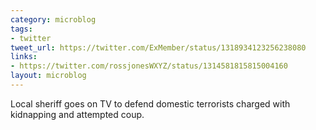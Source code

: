 ```yaml
---
category: microblog
tags:
- twitter
tweet_url: https://twitter.com/ExMember/status/1318934123256238080
links:
- https://twitter.com/rossjonesWXYZ/status/1314581815815004160
layout: microblog
---
```

Local sheriff goes on TV to defend domestic terrorists charged with kidnapping and attempted coup.
